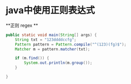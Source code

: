 # java中使用正则表达式

**正则  regex **

```java
public static void main(String[] args) {
    String txt = "123ddddccfg";
    Pattern pattern = Pattern.compile("^(123)(fg)$");
    Matcher m = pattern.matcher(txt);

    if (m.find()) {
        System.out.println(m.group());
    }

}
```







